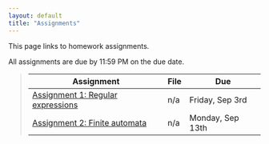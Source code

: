 ```yaml
---
layout: default
title: "Assignments"
---
```


This page links to homework assignments.

All assignments are due by 11:59 PM on the due date.

> Assignment | File | Due
> ---------- | ---- | ---
> [Assignment 1: Regular expressions](assign01.html) | n/a | Friday, Sep 3rd
> [Assignment 2: Finite automata](assign02.html) | n/a | Monday, Sep 13th

<!--
> [Assignment 3: JSON Parser](assign03.html) | [CS340\_Assign03.zip](CS340_Assign03.zip) | Tuesday, Sep 25th
> [Assignment 4: Calculator Language Interpreter](assign04.html) | [CS340\_Assign04.zip](CS340_Assign04.zip) | <strike>Friday, Oct 12th</strike> Wednesday, Oct 17th
> [Assignment 4.5: Clojure MOOC](assign04_5.html) | n/a | MS 1: Friday, Oct 19th<br>MS 2: Friday, Oct 26th<br>MS 3: Friday, Nov 2nd
> [Assignment 5: Boolean Function Synthesis](assign05.html) | n/a | Tuesday, Nov 20th
> [Assignment 6: Abstract Syntax Trees](assign06.html) | [cs340-assign06.zip](cs340-assign06.zip) | Tuesday, Dec 4th
> [Assignment 7: Code Generation](assign07.html) | [cs340-assign07.zip](cs340-assign07.zip) | Tuesday, Dec 11th
-->